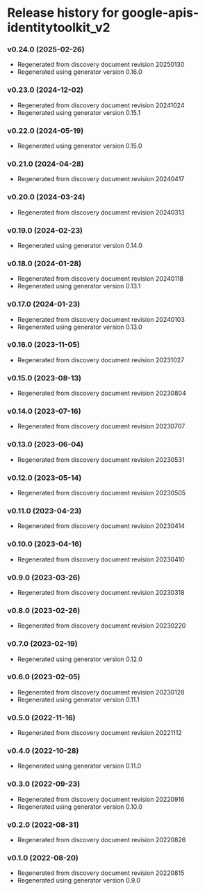 # Release history for google-apis-identitytoolkit_v2

### v0.24.0 (2025-02-26)

* Regenerated from discovery document revision 20250130
* Regenerated using generator version 0.16.0

### v0.23.0 (2024-12-02)

* Regenerated from discovery document revision 20241024
* Regenerated using generator version 0.15.1

### v0.22.0 (2024-05-19)

* Regenerated using generator version 0.15.0

### v0.21.0 (2024-04-28)

* Regenerated from discovery document revision 20240417

### v0.20.0 (2024-03-24)

* Regenerated from discovery document revision 20240313

### v0.19.0 (2024-02-23)

* Regenerated using generator version 0.14.0

### v0.18.0 (2024-01-28)

* Regenerated from discovery document revision 20240118
* Regenerated using generator version 0.13.1

### v0.17.0 (2024-01-23)

* Regenerated from discovery document revision 20240103
* Regenerated using generator version 0.13.0

### v0.16.0 (2023-11-05)

* Regenerated from discovery document revision 20231027

### v0.15.0 (2023-08-13)

* Regenerated from discovery document revision 20230804

### v0.14.0 (2023-07-16)

* Regenerated from discovery document revision 20230707

### v0.13.0 (2023-06-04)

* Regenerated from discovery document revision 20230531

### v0.12.0 (2023-05-14)

* Regenerated from discovery document revision 20230505

### v0.11.0 (2023-04-23)

* Regenerated from discovery document revision 20230414

### v0.10.0 (2023-04-16)

* Regenerated from discovery document revision 20230410

### v0.9.0 (2023-03-26)

* Regenerated from discovery document revision 20230318

### v0.8.0 (2023-02-26)

* Regenerated from discovery document revision 20230220

### v0.7.0 (2023-02-19)

* Regenerated using generator version 0.12.0

### v0.6.0 (2023-02-05)

* Regenerated from discovery document revision 20230128
* Regenerated using generator version 0.11.1

### v0.5.0 (2022-11-16)

* Regenerated from discovery document revision 20221112

### v0.4.0 (2022-10-28)

* Regenerated using generator version 0.11.0

### v0.3.0 (2022-09-23)

* Regenerated from discovery document revision 20220916
* Regenerated using generator version 0.10.0

### v0.2.0 (2022-08-31)

* Regenerated from discovery document revision 20220826

### v0.1.0 (2022-08-20)

* Regenerated from discovery document revision 20220815
* Regenerated using generator version 0.9.0

